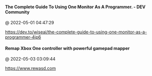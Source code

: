 #### The Complete Guide To Using One Monitor As A Programmer. - DEV Community
@ 2022-05-01 04:47:29

https://dev.to/wiseai/the-complete-guide-to-using-one-monitor-as-a-programmer-4jp6

#### Remap Xbox One controller with powerful gamepad mapper
@ 2022-05-03 03:09:44

https://www.rewasd.com

